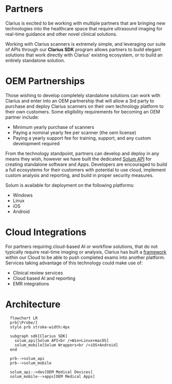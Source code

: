 Partners
========

Clarius is excited to be working with multiple partners that are bringing new technologies into the healthcare space that require ultrasound imaging for real-time guidance and other novel clinical solutions.

Working with Clarius scanners is extremely simple, and leveraging our suite of APIs through our **Clarius SDK** program allows partners to build elegant solutions that work directly with Clarius' existing ecosystem, or to build an entirely standalone solution.

OEM Partnerships
================

Those wishing to develop completely standalone solutions can work with Clarius and enter into an OEM partnership that will allow a 3rd party to purchase and deploy Clarius scanners on their own technology platform to their own customers. Some eligibility requirements for becoming an OEM partner include:
* Minimum yearly purchase of scanners
* Paying a nominal yearly fee per scanner (the oem license)
* Paying a yearly support fee for training, support, and any custom development required

From the technology standpoint, partners can develop and deploy in any means they wish, however we have built the dedicated [Solum API](https://github.com/clariusdev/solum) for creating standalone software and Apps. Developers are encouraged to build a full ecosystems for their customers with potential to use cloud, implement custom analysis and reporting, and build in proper security measures.

Solum is available for deployment on the following platforms:
 * Windows
 * Linux
 * iOS
 * Android

Cloud Integrations
==================

For partners requiring cloud-based AI or workflow solutions, that do not typically require real-time imaging or analysis, Clarius has built a [framework](https://github.com/clariusdev/cloud) within our Cloud to be able to push completed exams into another platform. Services taking advantage of this technology could make use of:
* Clinical review services
* Cloud based AI and reporting
* EMR integrations


Architecture
============
                              
```mermaid
  flowchart LR  
  prb[\Probe/]
  style prb stroke-width:4px
  
  subgraph sdk[Clarius SDK]
    solum_api[Solum API<br />Win+Linux+macOS]
    solum_mobile[Solum Wrappers<br />iOS+Android]
  end
    
  prb-->solum_api
  prb-->solum_mobile
  
  solum_api-->dev[OEM Medical Devices]
  solum_mobile-->apps[OEM Medical Apps]
```
                              
     
